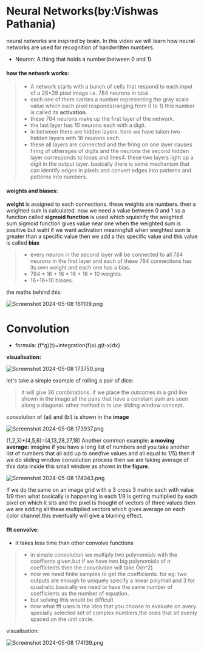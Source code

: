 # Neural Networks(by:Vishwas Pathania)
neural networks are inspired by brain.
In this video we will learn how neural networks are used for recognition of handwritten numbers.
- Neuron: A thing that holds a number(between 0 and 1).

#### how the network works:
> - A network starts with a bunch of cells that respond to each input of a 28*28 pixel image i.e. 784 neurons in total. 
> - each one of them carries a number representing the gray scale value which each pixel responds(ranging from 0 to 1) this number is called its **activation**.
> - these 784 neurons make up the first layer of the network.
> -  the last layer has 10 neurons each with a digit.
> - in between there are hidden layers. here we have taken two hidden layers with 16 neurons each.  
> - these all layers are connected and the firing on one layer causes firing of othersges of digits and the neurons the second hidden layer corresponds to loops and lines4. these two layers light up a digit in the output layer.
basically there is some mechanism that can identify edges in pixels and convert edges into patterns and patterns into numbers.
#### weights and biases:
**weight** is assigned to each connections. these weights are numbers. then a weighted sum is calculated. now we need a value between 0 and 1 so a function called **sigmoid function** is used which squishify the weighted sum.sigmoid function  gives value near one when the weighted sum is positive but waht if we want activation meaningfull when weighted sum is greater than a specific value then we add a this specific value and this value is called **bias** 
> - every neuron in the second layer will be connected to all 784 neurons in the first layer and each of these 784 connections has its own weight and each one has a bias.
> - 784 * 16 + 16 * 16 + 16 * 10 weights.
> - 16+16+10 biases.

the maths behind this:


![Screenshot 2024-05-08 161109.png](../_resources/Screenshot%202024-05-08%20161109-1.png)


# Convolution
- formula: (f*g)(t)=integration{f(x).g(t-x)dx}

**visualisation:**

![Screenshot 2024-05-08 173750.png](../_resources/Screenshot%202024-05-08%20173750.png)


let's take a simple example of rolling a pair of dice:
> it will give 36 combinations. if we place the outcomes in a grid like shown in the image all the pairs that have a constant sum are seen along a diagonal. other method is to use sliding window concept.

convolution of (ai) and (bi) is shown in the **image**

![Screenshot 2024-05-08 173937.png](../_resources/Screenshot%202024-05-08%20173937.png)


(1,2,3)*(4,5,6)=(4,13,28,27,18)
Another common example:
**a moving average:** imagine if you have a long list of numbers and you take another list of numbers that all add up to one(five values and all equal to 1/5) then if we do sliding window convolution process then we are taking average of this data inside this small window as shown in the **figure**.

![Screenshot 2024-05-08 174043.png](../_resources/Screenshot%202024-05-08%20174043.png)


If we do the same on an image grid with a 3 cross 3 matrix each with value 1/9 then what basically is happening is each 1/9 is getting multiplied by each pixel on which it sits and the pixel is thought of vectors of three values then we are adding all these multiplied vectors which gives average on each color channel.this eventually will give a blurring effect.
#### fft convolve:
- it takes less time than other convolve functions
>- in simple convolution we multiply two polynomials with the coeffients given.but if we have two  big polynomials of n coefficients then the convolution  will take O(n^2).
>- now we need finite samples to get the coefficients. for eg: two outputs are enough to uniquely specify a linear polymail and 3 for quadratic.basically  we need to have the same number of coefficients as the number of equation.
>- but solving this would be difficult
>- now what fft uses is the idea that you choose to evaluate on avery specially selected set of complex numbers,the ones that sit evenly spaced on the unit circle.

visualisation:

![Screenshot 2024-05-08 174139.png](../_resources/Screenshot%202024-05-08%20174139.png)

